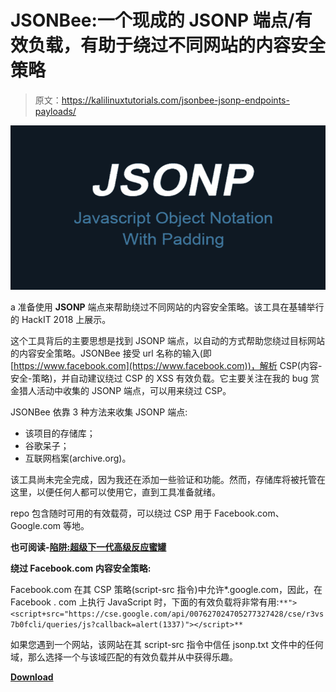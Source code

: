 # JSONBee:一个现成的 JSONP 端点/有效负载，有助于绕过不同网站的内容安全策略

> 原文：<https://kalilinuxtutorials.com/jsonbee-jsonp-endpoints-payloads/>

[![JSONBee : A Ready To Use JSONP Endpoints/Payloads To Help Bypass Content Security Policy Of Different Websites](img//91cce58c9646a7f06eab0a3d25cad552.png "JSONBee : A Ready To Use JSONP Endpoints/Payloads To Help Bypass Content Security Policy Of Different Websites")](https://1.bp.blogspot.com/-8JIPQEMCWXE/Xbb8e9peJFI/AAAAAAAADKU/O0Rqc8eipRgXvo6xQEQH28dO7HoJ-2x9ACLcBGAsYHQ/s1600/Jsonp.png)

a 准备使用 **JSONP** 端点来帮助绕过不同网站的内容安全策略。该工具在基辅举行的 HackIT 2018 上展示。

这个工具背后的主要思想是找到 JSONP 端点，以自动的方式帮助您绕过目标网站的内容安全策略。JSONBee 接受 url 名称的输入(即[https://www.facebook.com](https://www.facebook.com))，解析 CSP(内容-安全-策略)，并自动建议绕过 CSP 的 XSS 有效负载。它主要关注在我的 bug 赏金猎人活动中收集的 JSONP 端点，可以用来绕过 CSP。

JSONBee 依靠 3 种方法来收集 JSONP 端点:

*   该项目的存储库；
*   谷歌呆子；
*   互联网档案(archive.org)。

该工具尚未完全完成，因为我还在添加一些验证和功能。然而，存储库将被托管在这里，以便任何人都可以使用它，直到工具准备就绪。

repo 包含随时可用的有效载荷，可以绕过 CSP 用于 Facebook.com、Google.com 等地。

**也可阅读-[陷阱:超级下一代高级反应蜜罐](https://kalilinuxtutorials.com/snare-super-next-generation-advanced-reactive-honeypot/)**

**绕过 Facebook.com 内容安全策略:**

Facebook.com 在其 CSP 策略(script-src 指令)中允许*.google.com，因此，在 Facebook . com 上执行 JavaScript 时，下面的有效负载将非常有用:`**"><script+src="https://cse.google.com/api/007627024705277327428/cse/r3vs7b0fcli/queries/js?callback=alert(1337)"></script>**`

如果您遇到一个网站，该网站在其 script-src 指令中信任 jsonp.txt 文件中的任何域，那么选择一个与该域匹配的有效负载并从中获得乐趣。

[**Download**](https://github.com/zigoo0/JSONBee)
